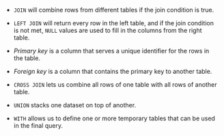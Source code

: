 - `JOIN` will combine rows from different tables if the join condition is true.

- `LEFT JOIN` will return every row in the left table, and if the join condition is not met, `NULL` values are used to fill in the columns from the right table.

- *Primary key* is a column that serves a unique identifier for the rows in the table.

- *Foreign key* is a column that contains the primary key to another table.

- `CROSS JOIN` lets us combine all rows of one table with all rows of another table.

- `UNION` stacks one dataset on top of another.

- `WITH` allows us to define one or more temporary tables that can be used in the final query.
